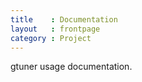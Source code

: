 ```yaml
---
title    : Documentation
layout   : frontpage
category : Project
---
```


gtuner usage documentation.
